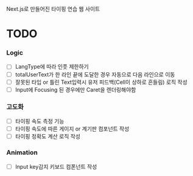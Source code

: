 Next.js로 만들어진 타이핑 연습 웹 사이트

# TODO 
### Logic
 - [ ] LangType에 따라 인풋 제한하기
 - [ ] totalUserText가 한 라인 끝에 도달한 경우 자동으로 다음 라인으로 이동
 - [ ] 잘못된 타입 or 틀린 Text입력시 유저 피드백(Cell이 상하로 흔들림) 로직 작성
 - [ ] Input에 Focusing 된 경우에만 Caret을 렌더링해야함

### 고도화
 - [ ] 타이핑 속도 측정 기능
 - [ ] 타이핑 속도에 따른 게이지 or 계기판 컴포넌트 작성
 - [ ] 타이핑 정확도 계산 로직 작성 

### Animation
 - [ ] Input key감지 키보드 컴폰넌트 작성
 
